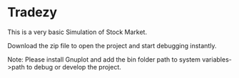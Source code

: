 # Tradezy

This is a very basic Simulation of Stock Market.

Download the zip file to open the project and start debugging instantly.

Note: Please install Gnuplot and add the bin folder path to system variables->path to debug or develop the project.
